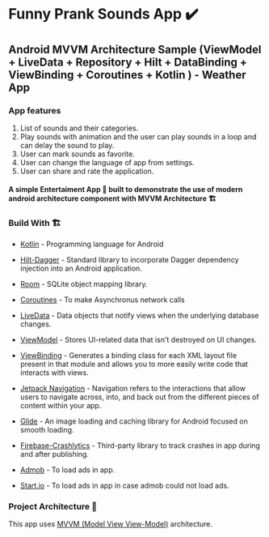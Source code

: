 # Funny Prank Sounds App ✔️

## Android MVVM Architecture Sample (ViewModel + LiveData + Repository + Hilt + DataBinding + ViewBinding + Coroutines + Kotlin ) - Weather App

### App features
1. List of sounds and their categories.
2. Play sounds with animation and the user can play sounds in a loop and can delay the sound to play.
3. User can mark sounds as favorite.
4. User can change the language of app from settings.
5. User can share and rate the application.


#### A simple Entertaiment App 📱 built to demonstrate the use of modern android architecture component with MVVM Architecture 🏗

### Build With 🏗️
- [Kotlin] - Programming language for Android
- [Hilt-Dagger] - Standard library to incorporate Dagger dependency injection into an Android application.
- [Room] - SQLite object mapping library.
- [Coroutines] - To make Asynchronus network calls
- [LiveData] - Data objects that notify views when the underlying database changes.
- [ViewModel] - Stores UI-related data that isn't destroyed on UI changes.
- [ViewBinding] - Generates a binding class for each XML layout file present in that module and allows you to more easily write code that interacts with views.
- [Jetpack Navigation] - Navigation refers to the interactions that allow users to navigate across, into, and back out from the different pieces of content within your app.
- [Glide] - An image loading and caching library for Android focused on smooth loading.
- [Firebase-Crashlytics] - Third-party library to track crashes in app during and after publishing.
- [Admob] - To load ads in app.
- [Start.io] - To load ads in app in case admob could not load ads.


   [ViewModel]: <https://developer.android.com/topic/libraries/architecture/viewmodel>
   [Jetpack Navigation]: <https://developer.android.com/guide/navigation/>
   [Hilt-Dagger]: <https://dagger.dev/hilt/>
   [ViewBinding]: <https://developer.android.com/topic/libraries/view-binding>
   [LiveData]: <https://developer.android.com/topic/libraries/architecture/livedata/>
   [ViewModel]: <https://developer.android.com/topic/libraries/architecture/viewmodel>
   [Glide]: <https://github.com/bumptech/glide>
   [Kotlin]: <https://kotlinlang.org>
   [Coroutines]: <https://kotlinlang.org/docs/coroutines-overview.html>
   [MVVM (Model View View-Model)]: <https://developer.android.com/jetpack/guide#recommended-app-arch>
   [Room]: <https://developer.android.com/training/data-storage/room/>
   [Firebase-Crashlytics]: <https://firebase.google.com/docs/crashlytics/get-started?platform=android/>
   [Admob]: <https://apps.admob.com/v2/home?sac=true&pli=1&authuser=0/>
   [Start.io]: <https://www.start.io//>
   
### Project Architecture 🗼

This app uses [MVVM (Model View View-Model)] architecture.
